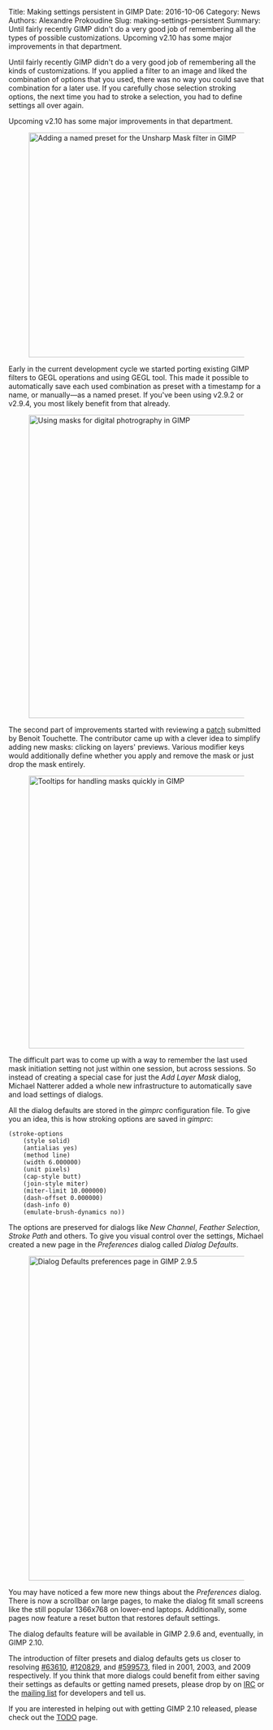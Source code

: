 Title: Making settings persistent in GIMP
Date: 2016-10-06
Category: News
Authors: Alexandre Prokoudine
Slug: making-settings-persistent
Summary: Until fairly recently GIMP didn't do a very good job of remembering all the types of possible customizations. Upcoming v2.10 has some major improvements in that department.

Until fairly recently GIMP didn't do a very good job of remembering all the kinds of customizations. If you applied a filter to an image and liked the combination of options that you used, there was no way you could save that combination for a later use. If you carefully chose selection stroking options, the next time you had to stroke a selection, you had to define settings all over again.

Upcoming v2.10 has some major improvements in that department.

<figure>
    <img src="{filename}gimp-2-9-5-filter-named-presets.jpg" alt="Adding a named preset for the Unsharp Mask filter in GIMP" width='975' height='442' />
</figure>

Early in the current development cycle we started porting existing GIMP filters to GEGL operations and using GEGL tool. This made it possible to automatically save each used combination as preset with a timestamp for a name, or manually&mdash;as a named preset. If you've been using v2.9.2 or v2.9.4, you most likely benefit from that already.

<figure>
    <img src="{filename}gimp-2-9-5-masks-in-xcf.jpg" alt="Using masks for digital photrography in GIMP" width='975' height='596' />
</figure>

The second part of improvements started with reviewing a [patch](https://bugzilla.gnome.org/show_bug.cgi?id=759601) submitted by Benoit Touchette. The contributor came up with a clever idea to simplify adding new masks: clicking on layers' previews. Various modifier keys would additionally define whether you apply and remove the mask or just drop the mask entirely.

<figure>
    <img src="{filename}gimp-2-9-5-easy-mask-create-tooltip.jpg" alt="Tooltips for handling masks quickly in GIMP" width='975' height='536' />
</figure>

The difficult part was to come up with a way to remember the last used mask initiation setting not just within one session, but across sessions. So instead of creating a special case for just the _Add Layer Mask_ dialog, Michael Natterer added a whole new infrastructure to automatically save and load settings of dialogs.

All the dialog defaults are stored in the _gimprc_ configuration file. To give you an idea, this is how stroking options are saved in _gimprc_:

	(stroke-options
    	(style solid)
	    (antialias yes)
	    (method line)
	    (width 6.000000)
	    (unit pixels)
	    (cap-style butt)
	    (join-style miter)
	    (miter-limit 10.000000)
	    (dash-offset 0.000000)
	    (dash-info 0)
	    (emulate-brush-dynamics no))

The options are preserved for dialogs like _New Channel_, _Feather Selection_, _Stroke Path_ and others. To give you visual control over the settings, Michael created a new page in the _Preferences_ dialog called _Dialog Defaults_.

<figure>
    <img src="{filename}gimp-2-9-5-prefs-dialog-defaults.png" alt="Dialog Defaults preferences page in GIMP 2.9.5" width='805' height='638' />
</figure>

You may have noticed a few more new things about the _Preferences_ dialog. There is now a scrollbar on large pages, to make the dialog fit small screens like the still popular 1366x768 on lower-end laptops. Additionally, some pages now feature a reset button that restores default settings.

The dialog defaults feature will be available in GIMP 2.9.6 and, eventually, in GIMP 2.10.

The introduction of filter presets and dialog defaults gets us closer to resolving [#63610](https://bugzilla.gnome.org/show_bug.cgi?id=63610), [#120829](https://bugzilla.gnome.org/show_bug.cgi?id=120829), and [#599573](https://bugzilla.gnome.org/show_bug.cgi?id=599573), filed in 2001, 2003, and 2009 respectively. If you think that more dialogs could benefit from either saving their settings as defaults or getting named presets, please drop by on [IRC](https://www.gimp.org/irc.html) or the [mailing list](https://www.gimp.org/mail_lists.html) for developers and tell us.

If you are interested in helping out with getting GIMP 2.10 released, please check out the [TODO](http://wiki.gimp.org/wiki/Hacking:TODO#2.10) page.